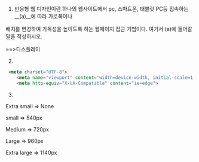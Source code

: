1. 반응형 웹 디자인이란 하나의 웹사이트에서 pc, 스마트폰, 태블릿 PC등 접속하는 __(a)__에 따라 가로폭이나

배치를 변경하여 가독성을 높이도록 하는 웹페이지 접근 기법이다. 여기서 (a)에 들어갈 말을 작성하시오.



==>디스플레이



2.  

   ~~~html
   	<meta charset="UTF-8">
       <meta name="viewport" content="width=device-width, initial-scale=1.0">
       <meta http-equiv="X-UA-Compatible" content="ie=edge">
   ~~~

   

3. 

Extra small => None

small => 540px

Medium => 720px

Large => 960px

Extra large => 1140px